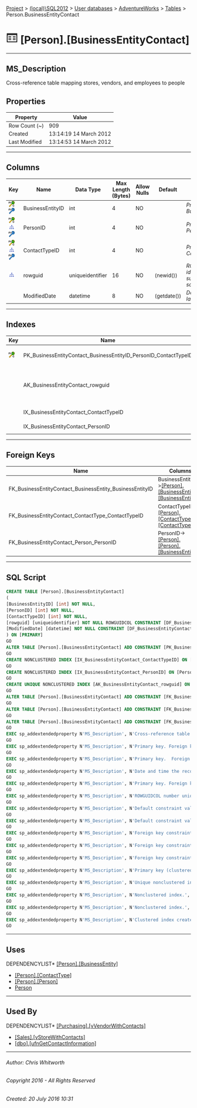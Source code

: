 #### 

[Project](../../../../index.md) > [(local)\\SQL2012](../../../index.md) > [User databases](../../index.md) > [AdventureWorks](../index.md) > [Tables](Tables.md) > Person.BusinessEntityContact

# ![Tables](../../../../Images/Table32.png) [Person].[BusinessEntityContact]

---

## <a name="#description"></a>MS_Description

Cross-reference table mapping stores, vendors, and employees to people

## <a name="#properties"></a>Properties

| Property | Value |
|---|---|
| Row Count (~) | 909 |
| Created | 13:14:19 14 March 2012 |
| Last Modified | 13:14:53 14 March 2012 |


---

## <a name="#columns"></a>Columns

| Key | Name | Data Type | Max Length (Bytes) | Allow Nulls | Default | Description |
|---|---|---|---|---|---|---|
| [![Cluster Primary Key PK_BusinessEntityContact_BusinessEntityID_PersonID_ContactTypeID: BusinessEntityID\PersonID\ContactTypeID](../../../../Images/pkcluster.png)](#indexes)[![Foreign Keys FK_BusinessEntityContact_BusinessEntity_BusinessEntityID: [Person].[BusinessEntity].BusinessEntityID](../../../../Images/fk.png)](#foreignkeys) | BusinessEntityID | int | 4 | NO |  | _Primary key. Foreign key to BusinessEntity.BusinessEntityID._ |
| [![Cluster Primary Key PK_BusinessEntityContact_BusinessEntityID_PersonID_ContactTypeID: BusinessEntityID\PersonID\ContactTypeID](../../../../Images/pkcluster.png)](#indexes)[![Indexes IX_BusinessEntityContact_PersonID](../../../../Images/Index.png)](#indexes)[![Foreign Keys FK_BusinessEntityContact_Person_PersonID: [Person].[Person].PersonID](../../../../Images/fk.png)](#foreignkeys) | PersonID | int | 4 | NO |  | _Primary key. Foreign key to Person.BusinessEntityID._ |
| [![Cluster Primary Key PK_BusinessEntityContact_BusinessEntityID_PersonID_ContactTypeID: BusinessEntityID\PersonID\ContactTypeID](../../../../Images/pkcluster.png)](#indexes)[![Indexes IX_BusinessEntityContact_ContactTypeID](../../../../Images/Index.png)](#indexes)[![Foreign Keys FK_BusinessEntityContact_ContactType_ContactTypeID: [Person].[ContactType].ContactTypeID](../../../../Images/fk.png)](#foreignkeys) | ContactTypeID | int | 4 | NO |  | _Primary key.  Foreign key to ContactType.ContactTypeID._ |
| [![Indexes AK_BusinessEntityContact_rowguid](../../../../Images/Index.png)](#indexes) | rowguid | uniqueidentifier | 16 | NO | (newid()) | _ROWGUIDCOL number uniquely identifying the record. Used to support a merge replication sample._ |
|  | ModifiedDate | datetime | 8 | NO | (getdate()) | _Date and time the record was last updated._ |


---

## <a name="#indexes"></a>Indexes

| Key | Name | Key Columns | Unique | Description |
|---|---|---|---|---|
| [![Cluster Primary Key PK_BusinessEntityContact_BusinessEntityID_PersonID_ContactTypeID: BusinessEntityID\PersonID\ContactTypeID](../../../../Images/pkcluster.png)](#indexes) | PK_BusinessEntityContact_BusinessEntityID_PersonID_ContactTypeID | BusinessEntityID, PersonID, ContactTypeID | YES | _Primary key (clustered) constraint_ |
|  | AK_BusinessEntityContact_rowguid | rowguid | YES | _Unique nonclustered index. Used to support replication samples._ |
|  | IX_BusinessEntityContact_ContactTypeID | ContactTypeID |  | _Nonclustered index._ |
|  | IX_BusinessEntityContact_PersonID | PersonID |  | _Nonclustered index._ |


---

## <a name="#foreignkeys"></a>Foreign Keys

| Name | Columns | Description |
|---|---|---|
| FK_BusinessEntityContact_BusinessEntity_BusinessEntityID | BusinessEntityID->[[Person].[BusinessEntity].[BusinessEntityID]](BusinessEntity.md) | _Foreign key constraint referencing BusinessEntity.BusinessEntityID._ |
| FK_BusinessEntityContact_ContactType_ContactTypeID | ContactTypeID->[[Person].[ContactType].[ContactTypeID]](ContactType.md) | _Foreign key constraint referencing ContactType.ContactTypeID._ |
| FK_BusinessEntityContact_Person_PersonID | PersonID->[[Person].[Person].[BusinessEntityID]](Person.md) | _Foreign key constraint referencing Person.BusinessEntityID._ |


---

## <a name="#sqlscript"></a>SQL Script

```sql
CREATE TABLE [Person].[BusinessEntityContact]
(
[BusinessEntityID] [int] NOT NULL,
[PersonID] [int] NOT NULL,
[ContactTypeID] [int] NOT NULL,
[rowguid] [uniqueidentifier] NOT NULL ROWGUIDCOL CONSTRAINT [DF_BusinessEntityContact_rowguid] DEFAULT (newid()),
[ModifiedDate] [datetime] NOT NULL CONSTRAINT [DF_BusinessEntityContact_ModifiedDate] DEFAULT (getdate())
) ON [PRIMARY]
GO
ALTER TABLE [Person].[BusinessEntityContact] ADD CONSTRAINT [PK_BusinessEntityContact_BusinessEntityID_PersonID_ContactTypeID] PRIMARY KEY CLUSTERED  ([BusinessEntityID], [PersonID], [ContactTypeID]) ON [PRIMARY]
GO
CREATE NONCLUSTERED INDEX [IX_BusinessEntityContact_ContactTypeID] ON [Person].[BusinessEntityContact] ([ContactTypeID]) ON [PRIMARY]
GO
CREATE NONCLUSTERED INDEX [IX_BusinessEntityContact_PersonID] ON [Person].[BusinessEntityContact] ([PersonID]) ON [PRIMARY]
GO
CREATE UNIQUE NONCLUSTERED INDEX [AK_BusinessEntityContact_rowguid] ON [Person].[BusinessEntityContact] ([rowguid]) ON [PRIMARY]
GO
ALTER TABLE [Person].[BusinessEntityContact] ADD CONSTRAINT [FK_BusinessEntityContact_BusinessEntity_BusinessEntityID] FOREIGN KEY ([BusinessEntityID]) REFERENCES [Person].[BusinessEntity] ([BusinessEntityID])
GO
ALTER TABLE [Person].[BusinessEntityContact] ADD CONSTRAINT [FK_BusinessEntityContact_ContactType_ContactTypeID] FOREIGN KEY ([ContactTypeID]) REFERENCES [Person].[ContactType] ([ContactTypeID])
GO
ALTER TABLE [Person].[BusinessEntityContact] ADD CONSTRAINT [FK_BusinessEntityContact_Person_PersonID] FOREIGN KEY ([PersonID]) REFERENCES [Person].[Person] ([BusinessEntityID])
GO
EXEC sp_addextendedproperty N'MS_Description', N'Cross-reference table mapping stores, vendors, and employees to people', 'SCHEMA', N'Person', 'TABLE', N'BusinessEntityContact', NULL, NULL
GO
EXEC sp_addextendedproperty N'MS_Description', N'Primary key. Foreign key to BusinessEntity.BusinessEntityID.', 'SCHEMA', N'Person', 'TABLE', N'BusinessEntityContact', 'COLUMN', N'BusinessEntityID'
GO
EXEC sp_addextendedproperty N'MS_Description', N'Primary key.  Foreign key to ContactType.ContactTypeID.', 'SCHEMA', N'Person', 'TABLE', N'BusinessEntityContact', 'COLUMN', N'ContactTypeID'
GO
EXEC sp_addextendedproperty N'MS_Description', N'Date and time the record was last updated.', 'SCHEMA', N'Person', 'TABLE', N'BusinessEntityContact', 'COLUMN', N'ModifiedDate'
GO
EXEC sp_addextendedproperty N'MS_Description', N'Primary key. Foreign key to Person.BusinessEntityID.', 'SCHEMA', N'Person', 'TABLE', N'BusinessEntityContact', 'COLUMN', N'PersonID'
GO
EXEC sp_addextendedproperty N'MS_Description', N'ROWGUIDCOL number uniquely identifying the record. Used to support a merge replication sample.', 'SCHEMA', N'Person', 'TABLE', N'BusinessEntityContact', 'COLUMN', N'rowguid'
GO
EXEC sp_addextendedproperty N'MS_Description', N'Default constraint value of GETDATE()', 'SCHEMA', N'Person', 'TABLE', N'BusinessEntityContact', 'CONSTRAINT', N'DF_BusinessEntityContact_ModifiedDate'
GO
EXEC sp_addextendedproperty N'MS_Description', N'Default constraint value of NEWID()', 'SCHEMA', N'Person', 'TABLE', N'BusinessEntityContact', 'CONSTRAINT', N'DF_BusinessEntityContact_rowguid'
GO
EXEC sp_addextendedproperty N'MS_Description', N'Foreign key constraint referencing BusinessEntity.BusinessEntityID.', 'SCHEMA', N'Person', 'TABLE', N'BusinessEntityContact', 'CONSTRAINT', N'FK_BusinessEntityContact_BusinessEntity_BusinessEntityID'
GO
EXEC sp_addextendedproperty N'MS_Description', N'Foreign key constraint referencing ContactType.ContactTypeID.', 'SCHEMA', N'Person', 'TABLE', N'BusinessEntityContact', 'CONSTRAINT', N'FK_BusinessEntityContact_ContactType_ContactTypeID'
GO
EXEC sp_addextendedproperty N'MS_Description', N'Foreign key constraint referencing Person.BusinessEntityID.', 'SCHEMA', N'Person', 'TABLE', N'BusinessEntityContact', 'CONSTRAINT', N'FK_BusinessEntityContact_Person_PersonID'
GO
EXEC sp_addextendedproperty N'MS_Description', N'Primary key (clustered) constraint', 'SCHEMA', N'Person', 'TABLE', N'BusinessEntityContact', 'CONSTRAINT', N'PK_BusinessEntityContact_BusinessEntityID_PersonID_ContactTypeID'
GO
EXEC sp_addextendedproperty N'MS_Description', N'Unique nonclustered index. Used to support replication samples.', 'SCHEMA', N'Person', 'TABLE', N'BusinessEntityContact', 'INDEX', N'AK_BusinessEntityContact_rowguid'
GO
EXEC sp_addextendedproperty N'MS_Description', N'Nonclustered index.', 'SCHEMA', N'Person', 'TABLE', N'BusinessEntityContact', 'INDEX', N'IX_BusinessEntityContact_ContactTypeID'
GO
EXEC sp_addextendedproperty N'MS_Description', N'Nonclustered index.', 'SCHEMA', N'Person', 'TABLE', N'BusinessEntityContact', 'INDEX', N'IX_BusinessEntityContact_PersonID'
GO
EXEC sp_addextendedproperty N'MS_Description', N'Clustered index created by a primary key constraint.', 'SCHEMA', N'Person', 'TABLE', N'BusinessEntityContact', 'INDEX', N'PK_BusinessEntityContact_BusinessEntityID_PersonID_ContactTypeID'
GO

```


---

## <a name="#uses"></a>Uses

DEPENDENCYLIST* [[Person].[BusinessEntity]](BusinessEntity.md)
* [[Person].[ContactType]](ContactType.md)
* [[Person].[Person]](Person.md)
* [Person](../Security/Schemas/Person.md)


---

## <a name="#usedby"></a>Used By

DEPENDENCYLIST* [[Purchasing].[vVendorWithContacts]](../Views/vVendorWithContacts.md)
* [[Sales].[vStoreWithContacts]](../Views/vStoreWithContacts.md)
* [[dbo].[ufnGetContactInformation]](../Programmability/Functions/Table-valued_Functions/ufnGetContactInformation.md)


---

###### Author:  Chris Whitworth

###### Copyright 2016 - All Rights Reserved

###### Created: 20 July 2016 10:31

